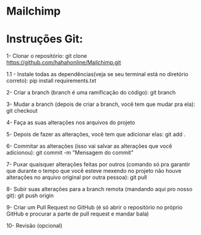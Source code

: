 # Mailchimp

# Instruções Git:

1- Clonar o repositório:
   git clone https://github.com/hahahonline/Mailchimp.git

1.1 - Instale todas as dependências(veja se seu terminal está no diretório correto):
   pip install requirements.txt

2- Criar a branch (branch é uma ramificação do código):
   git branch <nome-da-nova-branch>

3- Mudar a branch (depois de criar a branch, você tem que mudar pra ela):
   git checkout <nome-da-nova-branch>

4- Faça as suas alterações nos arquivos do projeto

5- Depois de fazer as alterações, você tem que adicionar elas:
   git add .

6- Commitar as alterações (isso vai salvar as alterações que você adicionou):
   git commit -m "Mensagem do commit"

7- Puxar quaisquer alterações feitas por outros (comando só pra garantir que durante o tempo que você esteve mexendo no projeto não houve alterações no arquivo original por outra pessoa):
   git pull

8- Subir suas alterações para a branch remota (mandando aqui pro nosso git):
   git push origin <nome-da-sua-nova-branch>

9- Criar um Pull Request no GitHub (é só abrir o repositório no próprio GitHub e procurar a parte de pull request e mandar bala)

10- Revisão (opcional)
